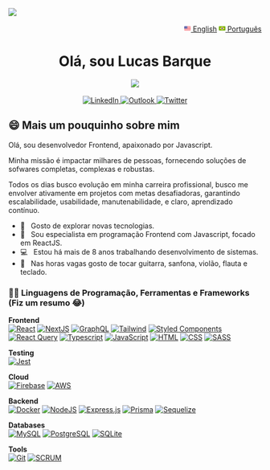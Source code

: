 ![](https://github.com/halfrost/halfrost/blob/master/icons/header_.png)

<div align="right"> 
 <a href="README_en.md"><img src="us-flag.png" height="13"> English</a>
 <a href="README.md"><img src="br-flag.png" height="13"> Português</a>
</div>

<div align="center">

<h1 align="center">Olá, sou Lucas Barque</h1>

<p align="center">
 <a href="https://github.com/DenverCoder1/readme-typing-svg"><img src="[https://readme-typing-svg.herokuapp.com?lines=Desenvolvedor+Frontend;%2B6+anos+de+experi%C3%AAncia+com+dev;Sempre+aprendendo+coisas+novas&center=true&width=380&height=45](https://readme-typing-svg.herokuapp.com/?lines=Desenvolvedor+Fullstack;%2B+7%20anos+de+experi%C3%AAncia+com+dev;Sempre+aprendendo+coisas+novas&center=true&width=380&height=45)"</a>
</p>
  
<a href="https://www.linkedin.com/in/lucas-barque/">
<img height="22" alt="LinkedIn" src="https://img.shields.io/badge/linkedin%20-%230077B5.svg?&style=for-the-badge&logo=linkedin&logoColor=white"/>
</a>

<a href="mailto:lucasbarquesilva@gmail.com">
<img height="22" alt="Outlook" src="https://img.shields.io/badge/Outlook-0078D4?style=for-the-badge&logo=microsoft-outlook&logoColor=white" />
</a>

<a href="https://twitter.com/lucasbarque">
<img height="22" alt="Twitter" src="https://img.shields.io/badge/lucasbarque-%231DA1F2.svg?style=for-the-badge&logo=Twitter&logoColor=white"/>
</a>
</div>

## :smile: Mais um pouquinho sobre mim

Olá, sou desenvolvedor Frontend, apaixonado por Javascript.<br/>

Minha missão é impactar milhares de pessoas, fornecendo soluções de sofwares completas, complexas e robustas.

Todos os dias busco evolução em minha carreira profissional, busco me envolver ativamente em projetos com metas desafiadoras, garantindo escalabilidade, usabilidade, manutenabilidade, e claro, aprendizado contínuo.

- 🤔 &nbsp; Gosto de explorar novas tecnologias.
- 🌱 &nbsp; Sou especialista em programação Frontend com Javascript, focado em ReactJS.
- 💻 &nbsp; Estou há mais de 8 anos trabalhando desenvolvimento de sistemas.
- 🎸 &nbsp; Nas horas vagas gosto de tocar guitarra, sanfona, violão, flauta e teclado.

### 👨‍💻 Linguagens de Programação, Ferramentas e Frameworks (Fiz um resumo 😂)

**Frontend** <br/>
<a href="#"><img alt="React" src="https://img.shields.io/badge/react-%2320232a.svg?style=for-the-badge&logo=react&logoColor=%2361DAFB"></a>
<a href="#"><img alt="NextJS"  src="https://img.shields.io/badge/Next-black?style=for-the-badge&logo=next.js&logoColor=white"/></a>
<a href="#"><img alt="GraphQL" src="https://img.shields.io/badge/-GraphQL-E10098?style=for-the-badge&logo=graphql&logoColor=white"></a>
<a href="#"><img alt="Tailwind" src="https://img.shields.io/badge/tailwindcss-%2338B2AC.svg?style=for-the-badge&logo=tailwind-css&logoColor=white"></a>
<a href="#"><img alt="Styled Components" src="https://img.shields.io/badge/styled--components-DB7093?style=for-the-badge&logo=styled-components&logoColor=white"></a>
<a href="#"><img alt="React Query" src="https://img.shields.io/badge/-React%20Query-FF4154?style=for-the-badge&logo=react%20query&logoColor=white"></a>
<a href="#"><img alt="Typescript" src="https://img.shields.io/badge/typescript-%23007ACC.svg?style=for-the-badge&logo=typescript&logoColor=white"></a>
<a href="#"><img alt="JavaScript" src="https://img.shields.io/badge/javascript-%23323330.svg?style=for-the-badge&logo=javascript&logoColor=%23F7DF1E"></a>
<a href="#"><img alt="HTML" src="https://img.shields.io/badge/html5-%23E34F26.svg?style=for-the-badge&logo=html5&logoColor=white"></a>
<a href="#"><img alt="CSS" src="https://img.shields.io/badge/css3-%231572B6.svg?style=for-the-badge&logo=css3&logoColor=white"></a>
<a href="#"><img alt="SASS" src="https://img.shields.io/badge/SASS-hotpink.svg?style=for-the-badge&logo=SASS&logoColor=white"></a>

**Testing** <br/>
<a href="#"><img alt="Jest" src="https://img.shields.io/badge/-jest-%23C21325?style=for-the-badge&logo=jest&logoColor=white"></a>

**Cloud** <br/>
<a href="#"><img alt="Firebase" src="https://img.shields.io/badge/firebase-%23039BE5.svg?style=for-the-badge&logo=firebase"></a>
<a href="#"><img alt="AWS" src="https://img.shields.io/badge/AWS-%23FF9900.svg?style=for-the-badge&logo=amazon-aws&logoColor=white"></a>

**Backend** <br/>
<a href="#"><img alt="Docker" src ="https://img.shields.io/badge/docker-%230db7ed.svg?style=for-the-badge&logo=docker&logoColor=white"></a>
<a href="#"><img alt="NodeJS" src="https://img.shields.io/badge/node.js-6DA55F?style=for-the-badge&logo=node.js&logoColor=white"></a>
<a href="#"><img alt="Express.js" src="https://img.shields.io/badge/express.js-%23404d59.svg?style=for-the-badge&logo=express&logoColor=%2361DAFB"></a>
<a href="#"><img alt="Prisma" src="https://img.shields.io/badge/Prisma-3982CE?style=for-the-badge&logo=Prisma&logoColor=white"></a>
<a href="#"><img alt="Sequelize" src="https://img.shields.io/badge/Sequelize-52B0E7?style=for-the-badge&logo=Sequelize&logoColor=white"></a>

**Databases** <br/>
<a href="#"><img alt="MySQL" src="https://img.shields.io/badge/mysql-%2300f.svg?style=for-the-badge&logo=mysql&logoColor=white"></a>
<a href="#"><img alt="PostgreSQL" src ="https://img.shields.io/badge/postgres-%23316192.svg?style=for-the-badge&logo=postgresql&logoColor=white"></a>
<a href="#"><img alt="SQLite" src ="https://img.shields.io/badge/sqlite-%2307405e.svg?style=for-the-badge&logo=sqlite&logoColor=white"></a>

**Tools** <br/>
<a href="#"><img alt="Git" src="https://img.shields.io/badge/git-%23F05033.svg?style=for-the-badge&logo=git&logoColor=white"></a>
<a href="#"><img alt="SCRUM" src="https://img.shields.io/badge/SCRUM-07C160?style=for-the-badge"></a>
